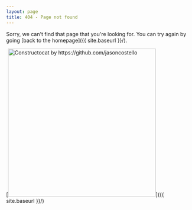 ```yaml
---
layout: page
title: 404 - Page not found
---
```


Sorry, we can't find that page that you're looking for. You can try again by going [back to the homepage]({{ site.baseurl }}/).

[<img src="{{ site.baseurl }}/assets/images/JRIT-404.jpg" alt="Constructocat by https://github.com/jasoncostello" style="width: 400px;"/>]({{ site.baseurl }}/)
